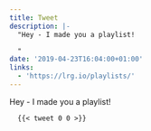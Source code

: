 ```yaml
---
title: Tweet
description: |-
  "Hey - I made you a playlist! 

  "
date: '2019-04-23T16:04:00+01:00'
links:
  - 'https://lrg.io/playlists/'
---
```

Hey - I made you a playlist! 


      {{< tweet 0 0 >}}
    
